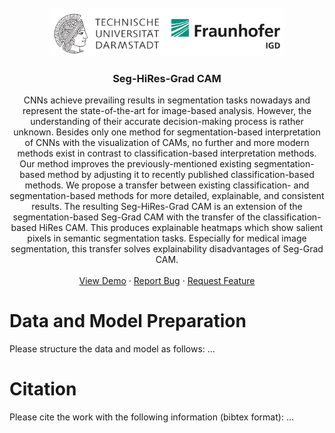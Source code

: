 <br />
<div align="center">
  
  <a href="https://github.com">
    <img src="readme_images/tuda_igd.png" alt="Logo" width="376" height="77">
  </a>
  

  <h3 align="center">Seg-HiRes-Grad CAM</h3>

  <p align="center">
    CNNs achieve prevailing results in segmentation tasks nowadays and represent the state-of-the-art for image-based analysis. However, the understanding of their 
    accurate decision-making process is rather unknown. Besides only one method for segmentation-based interpretation of CNNs with the visualization of CAMs, no
    further and more modern methods exist in contrast to classification-based interpretation methods. Our method improves the previously-mentioned existing 
    segmentation-based method by adjusting it to recently published classification-based methods. We propose a transfer between existing classification- and 
    segmentation-based methods for more detailed, explainable, and consistent results. The resulting Seg-HiRes-Grad CAM is an extension of the segmentation-based 
    Seg-Grad CAM with the transfer of the classification-based HiRes CAM. This produces explainable heatmaps which show salient pixels in semantic segmentation tasks. 
    Especially for medical image segmentation, this transfer solves explainability disadvantages of Seg-Grad CAM.
    <br />
    <br />
    <a href="https://github.com/">View Demo</a>
    ·
    <a href="https://github.com/">Report Bug</a>
    ·
    <a href="https://github.com/">Request Feature</a>
  </p>
</div>


# Data and Model Preparation
Please structure the data and model as follows:
...

# Citation
Please cite the work with the following information (bibtex format):
...
